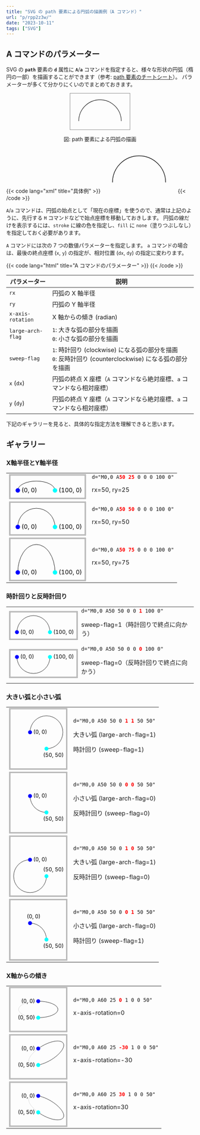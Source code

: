 ```yaml
---
title: "SVG の path 要素による円弧の描画例（A コマンド）"
url: "p/rpp2z3w/"
date: "2023-10-11"
tags: ["SVG"]
---
```


A コマンドのパラメーター
----

SVG の __`path`__ 要素の __`d`__ 属性に __`A`__/__`a`__ コマンドを指定すると、様々な形状の円弧（楕円の一部）を描画することができます（参考: [path 要素のチートシート](/p/kq6gwfn/#path)）。
パラメーターが多くて分かりにくいのでまとめておきます。

<center>
  <svg width="160" viewBox="-20 -65 140 85" style="border: thin solid gray">
    <path d="M0,0 A50 50 0 0 1 100 0" stroke="black" fill="none" />
  </svg>
  <p>図: path 要素による円弧の描画</p>
</center>

{{< code lang="xml" title="具体例" >}}
<svg width="200" viewBox="-20 -65 140 85">
  <path d="M0,0 A50 50 0 0 1 100 0" stroke="black" fill="none" />
</svg>
{{< /code >}}

`A`/`a` コマンドは、円弧の始点として「現在の座標」を使うので、通常は上記のように、先行する `M` コマンドなどで始点座標を移動しておきします。
円弧の線だけを表示するには、`stroke` に線の色を指定し、`fill` に `none`（塗りつぶしなし）を指定しておく必要があります。

`A` コマンドには次の 7 つの数値パラメーターを指定します。
`a` コマンドの場合は、最後の終点座標 (`x`, `y`) の指定が、相対位置 (`dx`, `dy`) の指定に変わります。

{{< code lang="html" title="A コマンドのパラメーター" >}}
<rx> <ry> <x-axis-rotation> <large-arc-flag> <sweep-flag> <x> <y>
{{< /code >}}

| パラメーター | 説明 |
| ---- | ---- |
| `rx` | 円弧の X 軸半径 |
| `ry` | 円弧の Y 軸半径 |
| `x-axis-rotation` | X 軸からの傾き (radian) |
| `large-arch-flag` | `1`: 大きな弧の部分を描画<br/>`0`: 小さな弧の部分を描画 |
| `sweep-flag` | `1`: 時計回り (clockwise) になる弧の部分を描画<br/>`0`: 反時計回り (counterclockwise) になる弧の部分を描画 |
| `x` (`dx`) | 円弧の終点 X 座標（`A` コマンドなら絶対座標、`a` コマンドなら相対座標） |
| `y` (`dy`) | 円弧の終点 Y 座標（`A` コマンドなら絶対座標、`a` コマンドなら相対座標） |

下記のギャラリーを見ると、具体的な指定方法を理解できると思います。


ギャラリー
----

### X軸半径とY軸半径

<table>
<tr><td>
  <svg width="200" viewBox="-20 -40 200 60" style="border: 3px double gray;">
    <path d="M0,0 A50 25 0 0 1 100 0" stroke="black" fill="none" />
    <g transform="translate(0 0)">
      <circle r="6" fill="blue" />
      <text x="10" y="5">(0, 0)</text>
    </g>
    <g transform="translate(100 0)">
      <circle r="6" fill="cyan" />
      <text x="10" y="5">(100, 0)</text>
    </g>
  </svg>
</td><td>
  <code>d="M0,0 A<b style="color:red">50 25</b> 0 0 0 100 0"</code>
  <p>rx=50, ry=25</p>
</td></tr>
<tr><td>
  <svg width="200" viewBox="-20 -65 200 85" style="border: 3px double gray;">
    <path d="M0,0 A50 50 0 0 1 100 0" stroke="black" fill="none" />
    <g transform="translate(0 0)">
      <circle r="6" fill="blue" />
      <text x="10" y="5">(0, 0)</text>
    </g>
    <g transform="translate(100 0)">
      <circle r="6" fill="cyan" />
      <text x="10" y="5">(100, 0)</text>
    </g>
  </svg>
</td><td>
  <code>d="M0,0 A<b style="color:red">50 50</b> 0 0 0 100 0"</code>
  <p>rx=50, ry=50</p>
</td></tr>
<tr><td>
  <svg width="200" viewBox="-20 -90 200 110" style="border: 3px double gray;">
    <path d="M0,0 A50 75 0 0 1 100 0" stroke="black" fill="none" />
    <g transform="translate(0 0)">
      <circle r="6" fill="blue" />
      <text x="10" y="5">(0, 0)</text>
    </g>
    <g transform="translate(100 0)">
      <circle r="6" fill="cyan" />
      <text x="10" y="5">(100, 0)</text>
    </g>
  </svg>
</td><td>
  <code>d="M0,0 A<b style="color:red">50 75</b> 0 0 0 100 0"</code>
  <p>rx=50, ry=75</p>
</td></tr>
</table>

### 時計回りと反時計回り

<table>
<tr><td>
  <svg width="200" viewBox="-20 -60 200 80" style="border: 3px double gray;">
    <path d="M0,0 A50 50 0 0 1 100 0" stroke="black" fill="none" />
    <g transform="translate(0 0)">
      <circle r="6" fill="blue" />
      <text x="10" y="5">(0, 0)</text>
    </g>
    <g transform="translate(100 0)">
      <circle r="6" fill="cyan" />
      <text x="10" y="5">(100, 0)</text>
    </g>
  </svg>
</td><td>
  <code>d="M0,0 A50 50 0 0 <b style="color:red">1</b> 100 0"</code>
  <p>sweep-flag=1（時計回りで終点に向かう）</p>
</td></tr>
<tr><td>
  <svg width="200" viewBox="-20 -20 200 80" style="border: 3px double gray;">
    <path d="M0,0 A50 50 0 0 0 100 0" stroke="black" fill="none" />
    <g transform="translate(0 0)">
      <circle r="6" fill="blue" />
      <text x="10" y="5">(0, 0)</text>
    </g>
    <g transform="translate(100 0)">
      <circle r="6" fill="cyan" />
      <text x="10" y="5">(100, 0)</text>
    </g>
  </svg>
</td><td>
  <code>d="M0,0 A50 50 0 0 <b style="color:red">0</b> 100 0"</code>
  <p>sweep-flag=0（反時計回りで終点に向かう）</p>
</td></tr>
</table>


### 大きい弧と小さい弧

<table>
<tr><td>
  <svg width="150" viewBox="-60 -70 170 180" style="border: 3px double gray;">
    <path d="M0,0 A50 50 0 1 1 50 50" stroke="black" fill="none" />
    <g transform="translate(0 0)">
      <circle r="6" fill="blue" />
      <text x="10" y="5">(0, 0)</text>
    </g>
    <g transform="translate(50 50)">
      <circle r="6" fill="cyan" />
      <text x="-10" y="25">(50, 50)</text>
    </g>
  </svg>
</td><td>
  <code>d="M0,0 A50 50 0 <b style="color:red">1 1</b> 50 50"</code>
  <p>大きい弧 (large-arch-flag=1)</p>
  <p>時計回り (sweep-flag=1)</p>
</td></tr>
<tr><td>
  <svg width="150" viewBox="-60 -70 170 180" style="border: 3px double gray;">
    <path d="M0,0 A50 50 0 0 0 50 50" stroke="black" fill="none" />
    <g transform="translate(0 0)">
      <circle r="6" fill="blue" />
      <text x="10" y="5">(0, 0)</text>
    </g>
    <g transform="translate(50 50)">
      <circle r="6" fill="cyan" />
      <text x="-10" y="25">(50, 50)</text>
    </g>
  </svg>
</td><td>
  <code>d="M0,0 A50 50 0 <b style="color:red">0 0</b> 50 50"</code>
  <p>小さい弧 (large-arch-flag=0)</p>
  <p>反時計回り (sweep-flag=0)</p>
</td></tr>
<tr><td>
  <svg width="150" viewBox="-60 -70 170 180" style="border: 3px double gray;">
    <path d="M0,0 A50 50 0 1 0 50 50" stroke="black" fill="none" />
    <g transform="translate(0 0)">
      <circle r="6" fill="blue" />
      <text x="10" y="5">(0, 0)</text>
    </g>
    <g transform="translate(50 50)">
      <circle r="6" fill="cyan" />
      <text x="-10" y="-15">(50, 50)</text>
    </g>
  </svg>
</td><td>
  <code>d="M0,0 A50 50 0 <b style="color:red">1 0</b> 50 50"</code>
  <p>大きい弧 (large-arch-flag=1)</p>
  <p>反時計回り (sweep-flag=0)</p>
</td></tr>
<tr><td>
  <svg width="150" viewBox="-60 -70 170 180" style="border: 3px double gray;">
    <path d="M0,0 A50 50 0 0 1 50 50" stroke="black" fill="none" />
    <g transform="translate(0 0)">
      <circle r="6" fill="blue" />
      <text x="-10" y="-15">(0, 0)</text>
    </g>
    <g transform="translate(50 50)">
      <circle r="6" fill="cyan" />
      <text x="-10" y="25">(50, 50)</text>
    </g>
  </svg>
</td><td>
  <code>d="M0,0 A50 50 0 <b style="color:red">0 1</b> 50 50"</code>
  <p>小さい弧 (large-arch-flag=0)</p>
  <p>時計回り (sweep-flag=1)</p>
</td></tr>
</table>

### X軸からの傾き

<table>
<tr><td>
  <svg width="150" viewBox="-85 -40 170 130" style="border: 3px double gray;">
    <path d="M0,0 A60 25 0 1 1 0 50" stroke="black" fill="none" />
    <path d="M0,0 A60 25 0 0 0 0 50" stroke="lightgray" fill="none" />
    <g transform="translate(0 0)">
      <circle r="6" fill="blue" />
      <text x="-10" y="5" text-anchor="end">(0, 0)</text>
    </g>
    <g transform="translate(0 50)">
      <circle r="6" fill="cyan" />
      <text x="-10" y="5" text-anchor="end">(0, 50)</text>
    </g>
  </svg>
</td><td>
  <code>d="M0,0 A60 25 <b style="color:red">0</b> 1 0 0 50"</code>
  <p>x-axis-rotation=0</p>
</td></tr>
<tr><td>
  <svg width="150" viewBox="-85 -40 170 130" style="border: 3px double gray;">
    <path d="M0,0 A60 25 -30 1 1 0 50" stroke="black" fill="none" />
    <path d="M0,0 A60 25 -30 0 0 0 50" stroke="lightgray" fill="none" />
    <g transform="translate(0 0)">
      <circle r="6" fill="blue" />
      <text x="-10" y="5" text-anchor="end">(0, 0)</text>
    </g>
    <g transform="translate(0 50)">
      <circle r="6" fill="cyan" />
      <text x="-10" y="5" text-anchor="end">(0, 50)</text>
    </g>
  </svg>
</td><td>
  <code>d="M0,0 A60 25 <b style="color:red">-30</b> 1 0 0 50"</code>
  <p>x-axis-rotation=-30</p>
</td></tr>
<tr><td>
  <svg width="150" viewBox="-85 -40 170 130" style="border: 3px double gray;">
    <path d="M0,0 A60 25 30 1 1 0 50" stroke="black" fill="none" />
    <path d="M0,0 A60 25 30 0 0 0 50" stroke="lightgray" fill="none" />
    <g transform="translate(0 0)">
      <circle r="6" fill="blue" />
      <text x="-10" y="5" text-anchor="end">(0, 0)</text>
    </g>
    <g transform="translate(0 50)">
      <circle r="6" fill="cyan" />
      <text x="-10" y="5" text-anchor="end">(0, 50)</text>
    </g>
  </svg>
</td><td>
  <code>d="M0,0 A60 25 <b style="color:red">30</b> 1 0 0 50"</code>
  <p>x-axis-rotation=30</p>
</td></tr>
</table>

